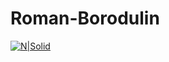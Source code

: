 # Roman-Borodulin
[![N|Solid](https://www.codewars.com/users/bubinbei/badges/micro)](https://www.codewars.com/users/bubinbei/badges/micro)

